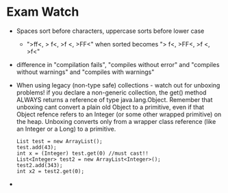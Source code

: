Exam Watch
==========

* Spaces sort before characters, uppercase sorts before lower case
  + ">ff<, > f<, >f <, >FF<" when sorted becomes "> f<, >FF<, >f <, >f<"
* difference in "compilation fails", "compiles without error" and "compiles without warnings" and "compiles with warnings"
* When using legacy (non-type safe) collections - watch out for unboxing problems! if you declare a non-generic collection, the get() method ALWAYS returns a reference of type java.lang.Object. 
Remember that unboxing cant convert a plain old Object to a primitive, even if that Object refence refers to an Integer (or some other wrapped primitive) on the heap. 
Unboxing converts only from a wrapper class reference (like an Integer or a Long) to a primitive.
    
      List test = new ArrayList();
      test.add(43);
      int x = (Integer) test.get(0) //must cast!!
      List<Integer> test2 = new ArrayList<Integer>();
      test2.add(343);
      int x2 = test2.get(0);

* 
